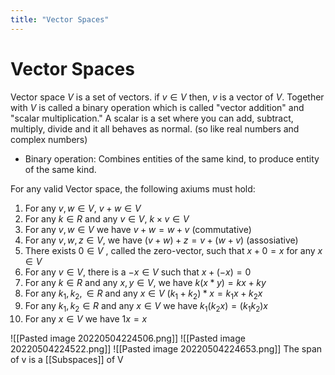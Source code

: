 ```yaml
---
title: "Vector Spaces"
---
```

# Vector Spaces
Vector space $V$ is a set of vectors. if $v \in  V$ then, $v$ is a vector of $V$. Together with $V$ is called a binary operation which is called "vector addition" and "scalar multiplication." 
A scalar is a set where you can add, subtract, multiply, divide and it all behaves as normal. (so like real numbers and complex numbers)
- Binary operation: Combines entities of the same kind, to produce entity of the same kind.

For any valid Vector space, the following axiums must hold:
1. For any $v, w \in V$, $v+w \in V$
2. For any $k \in R$ and any $v \in V$, $k \times v \in V$
3. For any $v, w \in V$ we have $v+w=w+v$ (commutative)
4. For any $v, w, z \in V$, we have $(v+w)+z = v+(w+v)$ (assosiative)
5. There exists $0 \in V$ , called the zero-vector, such that $x+0=x$ for any $x \in  V$
6. For any $v \in V$, there is a $-x \in V$ such that $x+(-x) = 0$
7. For any $k \in R$ and any $x, y \in V$, we have $k(x*y) = kx+ky$
8. For any $k_1, k_2, \in  R$ and any $x \in V$ $(k_1+k_2)*x = k_1x+k_2x$
9. For any $k_1, k_2 \in R$ and any $x \in V$ we have $k_1(k_2x)=(k_1k_2)x$
10. For any $x \in V$ we have $1x = x$

![[Pasted image 20220504224506.png]]
![[Pasted image 20220504224522.png]]
![[Pasted image 20220504224653.png]]
The span of v is a [[Subspaces]] of V
